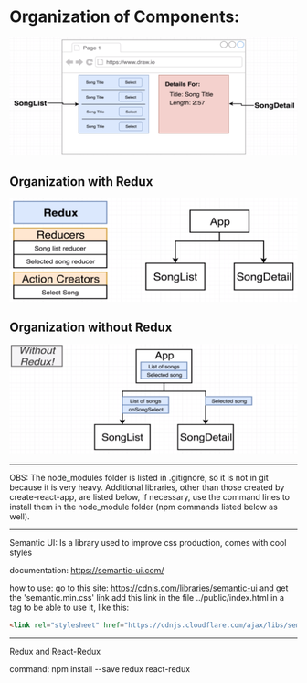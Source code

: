 <h1>Organization of Components:</h1>
<img src="./components_organization.PNG" alt="organization of components"/>
<h2>Organization with Redux</h2>
<img src="./organization_with_redux.PNG" alt="organization with Redux"/>
<h2>Organization without Redux</h2>
<img src="./organization_without_redux.PNG" alt="organization without Redux"/>

------------------------------

OBS: The node_modules folder is listed in .gitignore, so it is not in git because it is very heavy. 
Additional libraries, other than those created by create-react-app, are listed below, if necessary, use the command lines to install them in the node_module folder (npm commands listed below as well).

------------------------------

Semantic UI:
Is a library used to improve css production, comes with cool styles

documentation:
https://semantic-ui.com/

how to use:
go to this site: https://cdnjs.com/libraries/semantic-ui and get the 'semantic.min.css' link
add this link in the file ../public/index.html in a tag to be able to use it, like this:
```html
<link rel="stylesheet" href="https://cdnjs.cloudflare.com/ajax/libs/semantic-ui/2.4.1/semantic.min.css" />
```

------------------------------

Redux and React-Redux

command: npm install --save redux react-redux
